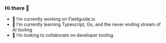 ### Hi there 👋

- 🔭 I’m currently working on Fieldguide.io
- 🌱 I’m currently learning Typescript, Go, and the never ending stream of AI tooling
- 👯 I’m looking to collaborate on developer tooling.
